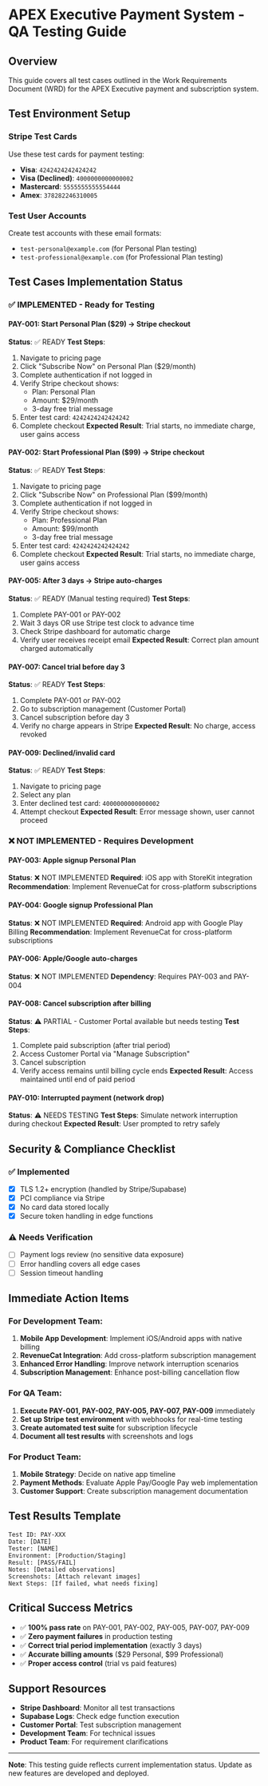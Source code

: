 # APEX Executive Payment System - QA Testing Guide

## Overview
This guide covers all test cases outlined in the Work Requirements Document (WRD) for the APEX Executive payment and subscription system.

## Test Environment Setup

### Stripe Test Cards
Use these test cards for payment testing:
- **Visa**: `4242424242424242`
- **Visa (Declined)**: `4000000000000002`
- **Mastercard**: `5555555555554444`
- **Amex**: `378282246310005`

### Test User Accounts
Create test accounts with these email formats:
- `test-personal@example.com` (for Personal Plan testing)
- `test-professional@example.com` (for Professional Plan testing)

## Test Cases Implementation Status

### ✅ IMPLEMENTED - Ready for Testing

#### PAY-001: Start Personal Plan ($29) → Stripe checkout
**Status**: ✅ READY
**Test Steps**:
1. Navigate to pricing page
2. Click "Subscribe Now" on Personal Plan ($29/month)
3. Complete authentication if not logged in
4. Verify Stripe checkout shows:
   - Plan: Personal Plan
   - Amount: $29/month
   - 3-day free trial message
5. Enter test card: `4242424242424242`
6. Complete checkout
**Expected Result**: Trial starts, no immediate charge, user gains access

#### PAY-002: Start Professional Plan ($99) → Stripe checkout
**Status**: ✅ READY
**Test Steps**:
1. Navigate to pricing page
2. Click "Subscribe Now" on Professional Plan ($99/month)
3. Complete authentication if not logged in
4. Verify Stripe checkout shows:
   - Plan: Professional Plan
   - Amount: $99/month
   - 3-day free trial message
5. Enter test card: `4242424242424242`
6. Complete checkout
**Expected Result**: Trial starts, no immediate charge, user gains access

#### PAY-005: After 3 days → Stripe auto-charges
**Status**: ✅ READY (Manual testing required)
**Test Steps**:
1. Complete PAY-001 or PAY-002
2. Wait 3 days OR use Stripe test clock to advance time
3. Check Stripe dashboard for automatic charge
4. Verify user receives receipt email
**Expected Result**: Correct plan amount charged automatically

#### PAY-007: Cancel trial before day 3
**Status**: ✅ READY
**Test Steps**:
1. Complete PAY-001 or PAY-002
2. Go to subscription management (Customer Portal)
3. Cancel subscription before day 3
4. Verify no charge appears in Stripe
**Expected Result**: No charge, access revoked

#### PAY-009: Declined/invalid card
**Status**: ✅ READY
**Test Steps**:
1. Navigate to pricing page
2. Select any plan
3. Enter declined test card: `4000000000000002`
4. Attempt checkout
**Expected Result**: Error message shown, user cannot proceed

### ❌ NOT IMPLEMENTED - Requires Development

#### PAY-003: Apple signup Personal Plan
**Status**: ❌ NOT IMPLEMENTED
**Required**: iOS app with StoreKit integration
**Recommendation**: Implement RevenueCat for cross-platform subscriptions

#### PAY-004: Google signup Professional Plan
**Status**: ❌ NOT IMPLEMENTED
**Required**: Android app with Google Play Billing
**Recommendation**: Implement RevenueCat for cross-platform subscriptions

#### PAY-006: Apple/Google auto-charges
**Status**: ❌ NOT IMPLEMENTED
**Dependency**: Requires PAY-003 and PAY-004

#### PAY-008: Cancel subscription after billing
**Status**: ⚠️ PARTIAL - Customer Portal available but needs testing
**Test Steps**:
1. Complete paid subscription (after trial period)
2. Access Customer Portal via "Manage Subscription"
3. Cancel subscription
4. Verify access remains until billing cycle ends
**Expected Result**: Access maintained until end of paid period

#### PAY-010: Interrupted payment (network drop)
**Status**: ⚠️ NEEDS TESTING
**Test Steps**: Simulate network interruption during checkout
**Expected Result**: User prompted to retry safely

## Security & Compliance Checklist

### ✅ Implemented
- [x] TLS 1.2+ encryption (handled by Stripe/Supabase)
- [x] PCI compliance via Stripe
- [x] No card data stored locally
- [x] Secure token handling in edge functions

### ⚠️ Needs Verification
- [ ] Payment logs review (no sensitive data exposure)
- [ ] Error handling covers all edge cases
- [ ] Session timeout handling

## Immediate Action Items

### For Development Team:
1. **Mobile App Development**: Implement iOS/Android apps with native billing
2. **RevenueCat Integration**: Add cross-platform subscription management
3. **Enhanced Error Handling**: Improve network interruption scenarios
4. **Subscription Management**: Enhance post-billing cancellation flow

### For QA Team:
1. **Execute PAY-001, PAY-002, PAY-005, PAY-007, PAY-009** immediately
2. **Set up Stripe test environment** with webhooks for real-time testing
3. **Create automated test suite** for subscription lifecycle
4. **Document all test results** with screenshots and logs

### For Product Team:
1. **Mobile Strategy**: Decide on native app timeline
2. **Payment Methods**: Evaluate Apple Pay/Google Pay web implementation
3. **Customer Support**: Create subscription management documentation

## Test Results Template

```
Test ID: PAY-XXX
Date: [DATE]
Tester: [NAME]
Environment: [Production/Staging]
Result: [PASS/FAIL]
Notes: [Detailed observations]
Screenshots: [Attach relevant images]
Next Steps: [If failed, what needs fixing]
```

## Critical Success Metrics

- ✅ **100% pass rate** on PAY-001, PAY-002, PAY-005, PAY-007, PAY-009
- ✅ **Zero payment failures** in production testing
- ✅ **Correct trial period implementation** (exactly 3 days)
- ✅ **Accurate billing amounts** ($29 Personal, $99 Professional)
- ✅ **Proper access control** (trial vs paid features)

## Support Resources

- **Stripe Dashboard**: Monitor all test transactions
- **Supabase Logs**: Check edge function execution
- **Customer Portal**: Test subscription management
- **Development Team**: For technical issues
- **Product Team**: For requirement clarifications

---

**Note**: This testing guide reflects current implementation status. Update as new features are developed and deployed.